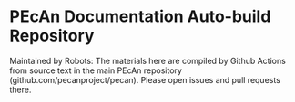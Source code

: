 # PEcAn Documentation Auto-build Repository

Maintained by Robots: The materials here are compiled by Github Actions from source text in the main PEcAn repository (github.com/pecanproject/pecan). Please open issues and pull requests there.
